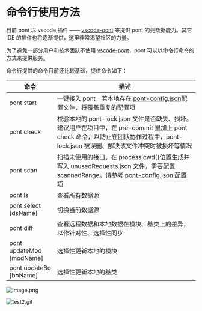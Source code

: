 # 命令行使用方法

目前 pont 以 vscode 插件 —— [vscode-pont](https://marketplace.visualstudio.com/items?itemName=jasonHzq.vscode-pont) 来提供 pont 的元数据能力。其它 IDE 的插件也将逐渐提供，这里非常渴望社区的力量。

为了避免一部分用户和技术团队不使用 [vscode-pont](https://marketplace.visualstudio.com/items?itemName=jasonHzq.vscode-pont)，pont 可以以命令行命令的方式来提供服务。

命令行提供的命令目前还比较基础，提供命令如下：

| 命令 | 描述 |
| --- | --- |
| pont start | 一键接入 pont，若本地存在 [pont-config.json](./pontConfig.md)配置文件，将覆盖重复的配置项 |
| pont check | 校验本地的 pont-lock.json 文件是否缺失、损坏。建议用户在项目中，在 pre-commit 里加上 pont check 命令，以防止在团队协作过程中，pont-lock.json 被误删、解决该文件冲突时被损坏等情况 |
| pont scan | 扫描未使用的接口，在 process.cwd()位置生成并写入 unusedRequests.json 文件，需要配置 scannedRange。请参考 [pont-config.json 配置项](./pontConfig.md) |
| pont ls | 查看所有数据源 |
| pont select [dsName] | 切换当前数据源 |
| pont diff | 查看远程数据和本地数据在模块、基类上的差异，以作针对性、选择性同步 |
| pont updateMod [modName] | 选择性更新本地的模块 |
| pont updateBo [boName] | 选择性更新本地的基类 |


![image.png](https://intranetproxy.alipay.com/skylark/lark/0/2022/png/332171/1648467606899-487b668d-1a23-4ff4-b4b5-43e881885057.png#clientId=u8becc08d-fe3e-4&crop=0&crop=0&crop=1&crop=0.9817&from=paste&height=338&id=u3912945f&margin=%5Bobject%20Object%5D&name=image.png&originHeight=676&originWidth=1842&originalType=binary&ratio=1&rotation=0&showTitle=false&size=191780&status=done&style=none&taskId=u54a3866f-0cd1-449c-aed8-ae05d59cec1&title=&width=921)

![test2.gif](https://intranetproxy.alipay.com/skylark/lark/0/2022/gif/332171/1648468264010-a2be8d0f-fe59-43aa-bb5e-4ff0585b601c.gif#clientId=u8becc08d-fe3e-4&crop=0&crop=0&crop=1&crop=0.5889&from=paste&height=441&id=u256a584f&margin=%5Bobject%20Object%5D&name=test2.gif&originHeight=543&originWidth=920&originalType=binary&ratio=1&rotation=0&showTitle=false&size=28790&status=done&style=none&taskId=u6de847fe-f06d-4789-99d6-ef3569a4ef2&title=&width=748)
